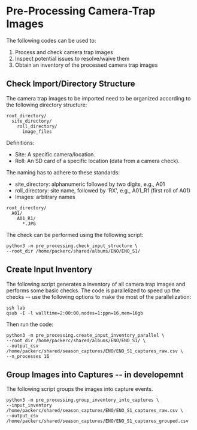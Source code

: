 # Pre-Processing Camera-Trap Images

The following codes can be used to:

1. Process and check camera trap images
2. Inspect potential issues to resolve/waive them
3. Obtain an inventory of the processed camera trap images


## Check Import/Directory Structure

The camera trap images to be imported need to be organized according to the following directory structure:

```
root_directory/
  site_directory/
    roll_directory/
      image_files
```

Definitions:
- Site: A specific camera/location.
- Roll: An SD card of a specific location (data from a camera check).

The naming has to adhere to these standards:
- site_directory: alphanumeric followed by two digits, e.g., A01
- roll_directory: site name, followed by 'RX', e.g., A01_R1 (first roll of A01)
- Images: arbitrary names

```
root_directory/
  A01/
    A01_R1/
      *.JPG
```   

The check can be performed using the following script:
```
python3 -m pre_processing.check_input_structure \
--root_dir /home/packerc/shared/albums/ENO/ENO_S1/
```


## Create Input Inventory

The following script generates a inventory of all camera trap images and performs some basic checks. The code is parallelized to speed up the checks -- use the following options to make the most of the parallelization:

```
ssh lab
qsub -I -l walltime=2:00:00,nodes=1:ppn=16,mem=16gb
```

Then run the code:
```
python3 -m pre_processing.create_input_inventory_parallel \
--root_dir /home/packerc/shared/albums/ENO/ENO_S1/ \
--output_csv /home/packerc/shared/season_captures/ENO/ENO_S1_captures_raw.csv \
--n_processes 16
```

## Group Images into Captures -- in developemnt

The following script groups the images into capture events.

```
python3 -m pre_processing.group_inventory_into_captures \
--input_inventory /home/packerc/shared/season_captures/ENO/ENO_S1_captures_raw.csv \
--output_csv /home/packerc/shared/season_captures/ENO/ENO_S1_captures_grouped.csv
```
